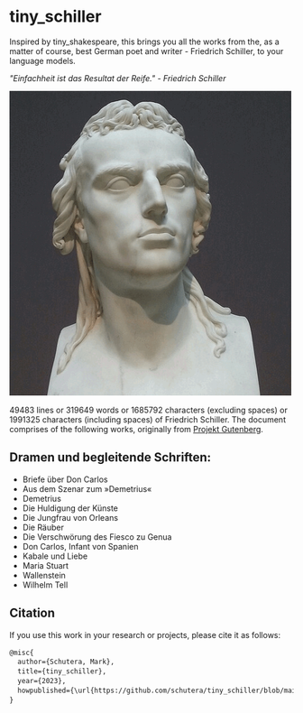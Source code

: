 # tiny_schiller

Inspired by tiny_shakespeare, this brings you all the works from the, as a matter of course, best German poet and writer - Friedrich Schiller, to your language models.

*"Einfachheit ist das Resultat der Reife." - Friedrich Schiller*

![Friedrich Schiller](schiller_thug.gif)

49483 lines or 319649 words or 1685792 characters (excluding spaces) or 1991325 characters (including spaces) of Friedrich Schiller.
The document comprises of the following works, originally from [Projekt Gutenberg](https://www.projekt-gutenberg.org/autoren/namen/schiller.html).

## Dramen und begleitende Schriften:
- Briefe über Don Carlos
- Aus dem Szenar zum »Demetrius«
- Demetrius
- Die Huldigung der Künste
- Die Jungfrau von Orleans
- Die Räuber
- Die Verschwörung des Fiesco zu Genua
- Don Carlos, Infant von Spanien
- Kabale und Liebe
- Maria Stuart
- Wallenstein
- Wilhelm Tell


## Citation

If you use this work in your research or projects, please cite it as follows:

```markdown
@misc{
  author={Schutera, Mark},
  title={tiny_schiller},
  year={2023},
  howpublished={\url{https://github.com/schutera/tiny_schiller/blob/main/tiny_schiller.txt}}
}
